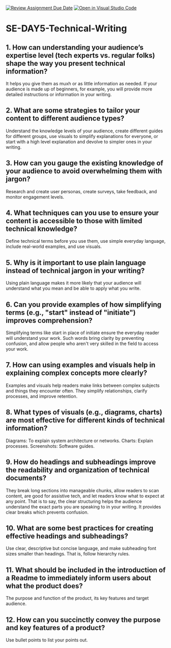 [![Review Assignment Due Date](https://classroom.github.com/assets/deadline-readme-button-22041afd0340ce965d47ae6ef1cefeee28c7c493a6346c4f15d667ab976d596c.svg)](https://classroom.github.com/a/zsAR-pyY)
[![Open in Visual Studio Code](https://classroom.github.com/assets/open-in-vscode-2e0aaae1b6195c2367325f4f02e2d04e9abb55f0b24a779b69b11b9e10269abc.svg)](https://classroom.github.com/online_ide?assignment_repo_id=18598147&assignment_repo_type=AssignmentRepo)
# SE-DAY5-Technical-Writing
## 1. How can understanding your audience’s expertise level (tech experts vs. regular folks) shape the way you present technical information?
It helps you give them as muxh or as little information as needed. If your audience is made up of beginners, for example, you will provide more detailed instructions or information in your writing.
## 2. What are some strategies to tailor your content to different audience types?
Understand the knowledge levels of your audience, create different guides for different groups, use visuals to simplify explanations for everyone, or start with a high level explanation and devolve to simpler ones in your writing.
## 3. How can you gauge the existing knowledge of your audience to avoid overwhelming them with jargon?
Research and create user personas, create surveys, take feedback, and monitor engagement levels.
## 4. What techniques can you use to ensure your content is accessible to those with limited technical knowledge?
Define technical terms before you use them, use simple everyday language, include real-world examples, and use visuals.
## 5. Why is it important to use plain language instead of technical jargon in your writing?
Using plain language makes it more likely that your audience will understand what you mean and be able to apply what you write. 
## 6. Can you provide examples of how simplifying terms (e.g., "start" instead of "initiate") improves comprehension?
Simplifying terms like start in place of initiate ensure the everyday reader will understand your work. Such words bring clarity by preventing confusion, and allow people who aren't very skilled in the field to access your work.
## 7. How can using examples and visuals help in explaining complex concepts more clearly?
Examples and visuals help readers make links between complex subjects and things they encounter often. They simplify relationships, clarify processes, and improve retention.
## 8. What types of visuals (e.g., diagrams, charts) are most effective for different kinds of technical information?
Diagrams: To explain system architecture or networks.
Charts: Explain processes.
Screenshots: Software guides.
## 9. How do headings and subheadings improve the readability and organization of technical documents?
They break long sections into manageable chunks, allow readers to scan content, are good for assistive tech, and let readers know what to expect at any point. That is to say, the clear structuring helps the audience understand the exact parts you are speaking to in your writing. It provides clear breaks which prevents confusion.
## 10. What are some best practices for creating effective headings and subheadings?
Use clear, descriptive but concise language, and make subheading font sizes smaller than headings. That is, follow hierarchy rules.
## 11. What should be included in the introduction of a Readme to immediately inform users about what the product does?
The purpose and function of the product, its key features and target audience. 
## 12. How can you succinctly convey the purpose and key features of a product?
Use bullet points to list your points out.
